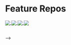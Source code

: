 <!-- ![](imgs/csharp-banner.gif) -->

<!-- 
![John's GitHub stats](https://github-readme-stats-johndward01.vercel.app/api?username=johndward01&count_private=true&show_icons=true&theme=react)
<!-- 📺 Create a nice pie chart with the user's programming languages from their GitHub profile. https://github.com/IonicaBizau/github-profile-languages -->

# Feature Repos

<a href="https://github.com/johndward01/ASP.NET-Core-MVC-Identity.NET6">
  <img align="center" src="https://github-readme-stats-johndward01.vercel.app/api/pin/?username=johndward01&repo=ASP.NET-Core-MVC-Identity.NET6&title_color=33b9ed&icon_color=f9f9f9&text_color=9f9f9f&bg_color=151515&border_color=33b9ed" />
</a>
<a href="https://github.com/johndward01/BlazorBestBuyDemoApp">
  <img align="center" src="https://github-readme-stats-johndward01.vercel.app/api/pin/?username=johndward01&repo=BlazorBestBuyDemoApp&title_color=33b9ed&icon_color=f9f9f9&text_color=9f9f9f&bg_color=151515&border_color=33b9ed" />
</a>
<a href="https://github.com/johndward01/Mock-BestBuy-API">
  <img align="center" src="https://github-readme-stats-johndward01.vercel.app/api/pin/?username=johndward01&repo=Mock-BestBuy-API&title_color=33b9ed&icon_color=f9f9f9&text_color=9f9f9f&bg_color=151515&border_color=33b9ed" />
</a>
<a href="https://github.com/johndward01/Minimal-API_Demo">
  <img align="center" src="https://github-readme-stats-johndward01.vercel.app/api/pin/?username=johndward01&repo=Minimal-API_Demo&title_color=33b9ed&icon_color=f9f9f9&text_color=9f9f9f&bg_color=151515&border_color=33b9ed" />
</a>

<!-- <a href="https://github.com/johndward01/ASP.NET-Core-MVC-Identity-Demo">
  <img align="center" src="https://github-readme-stats-johndward01.vercel.app/api/pin/?username=johndward01&repo=ASP.NET-Core-MVC-Identity-Demo&title_color=33b9ed&icon_color=f9f9f9&text_color=9f9f9f&bg_color=151515&border_color=33b9ed" />
</a> -->

<br>

<!-- # 👩‍💻 Languages -->

<!-- ![GitHub Top Languages Pie Chart](imgs/github_languages_pie_chart.png) -->

<!-- ![coding_activity](imgs/CodingActivity.png) -->

<!-- > <a href="https://wakatime.com/share/@f2a5d814-56e7-442d-bb33-33dee80e7ab5/bd66f914-ee23-42df-9531-b2d9afc7dee5.svg">Coding Activity Over Last 7 Days</a> -->

<!-- 
<img src="https://img.shields.io/badge/json-5E5C5C?style=for-the-badge&logo=json&logoColor=white" /> <img src="https://img.shields.io/badge/Markdown-000000?style=for-the-badge&logo=markdown&logoColor=white" /> <img src="https://img.shields.io/badge/SQL-MySQL-00308F?style=for-the-badge&logo=SQL&logoColor=white" />  

 
 # 👩‍💻 IDE

| <img src="https://img.shields.io/badge/Visual_Studio_Code-0078D4?style=for-the-badge&logo=visual%20studio%20code&logoColor=white" />  | <img src="https://img.shields.io/badge/Visual_Studio-5C2D91?style=for-the-badge&logo=visual%20studio&logoColor=white" />  | <img src="https://img.shields.io/badge/PyCharm-000000.svg?&style=for-the-badge&logo=PyCharm&logoColor=white" />  |  <img src="https://img.shields.io/badge/Notepad++-90E59A.svg?style=for-the-badge&logo=notepad%2B%2B&logoColor=black" /> | <img src="https://img.shields.io/badge/API-Postman-orange?style=for-the-badge&logo=Postman" /> 
|---|---|---|---|---|

# 📇 Contact Me

|  📱 Contact  |  🤜🤛 Group  |  👨👩 Social  |
|---|---|---|
|   |   |  <img src="https://img.shields.io/badge/LinkedIn-0077B5?style=for-the-badge&logo=linkedin&logoColor=white" /> |
|  <img src="https://img.shields.io/badge/Gmail-D14836?style=for-the-badge&logo=gmail&logoColor=white" />  |  <img src="https://img.shields.io/badge/Discord-7289DA?style=for-the-badge&logo=discord&logoColor=white" />  | <img src="https://img.shields.io/badge/GitHub-100000?style=for-the-badge&logo=github&logoColor=white" />   |
| <img src="https://img.shields.io/badge/ProtonMail-8B89CC?style=for-the-badge&logo=protonmail&logoColor=white" />   | <img src="https://img.shields.io/badge/Zoom-2D8CFF?style=for-the-badge&logo=zoom&logoColor=white" />  | <img src="https://img.shields.io/badge/Stack_Overflow-FE7A16?style=for-the-badge&logo=stack-overflow&logoColor=white" />  |

<br>

-->

<br>

<!-- ![](https://komarev.com/ghpvc/?username=johndward01&style=for-the-badge) -->

<!-- ###  [🔝](#) -->

-->
